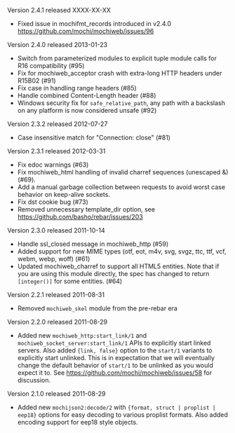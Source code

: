 Version 2.4.1 released XXXX-XX-XX

* Fixed issue in mochifmt_records introduced in v2.4.0
  https://github.com/mochi/mochiweb/issues/96

Version 2.4.0 released 2013-01-23

* Switch from parameterized modules to explicit tuple module calls for
  R16 compatibility (#95)
* Fix for mochiweb_acceptor crash with extra-long HTTP headers under
  R15B02 (#91)
* Fix case in handling range headers (#85)
* Handle combined Content-Length header (#88)
* Windows security fix for `safe_relative_path`, any path with a
  backslash on any platform is now considered unsafe (#92)

Version 2.3.2 released 2012-07-27

* Case insensitive match for "Connection: close" (#81)

Version 2.3.1 released 2012-03-31

* Fix edoc warnings (#63)
* Fix mochiweb_html handling of invalid charref sequences (unescaped &) (#69).
* Add a manual garbage collection between requests to avoid worst case behavior
  on keep-alive sockets.
* Fix dst cookie bug (#73)
* Removed unnecessary template_dir option, see
  https://github.com/basho/rebar/issues/203

Version 2.3.0 released 2011-10-14

* Handle ssl_closed message in mochiweb_http (#59)
* Added support for new MIME types (otf, eot, m4v, svg, svgz, ttc, ttf,
  vcf, webm, webp, woff) (#61)
* Updated mochiweb_charref to support all HTML5 entities. Note that
  if you are using this module directly, the spec has changed to return
  `[integer()]` for some entities. (#64)

Version 2.2.1 released 2011-08-31

* Removed `mochiweb_skel` module from the pre-rebar era

Version 2.2.0 released 2011-08-29

* Added new `mochiweb_http:start_link/1` and
  `mochiweb_socket_server:start_link/1` APIs to explicitly start linked
  servers. Also added `{link, false}` option to the `start/1` variants
  to explicitly start unlinked. This is in expectation that we will
  eventually change the default behavior of `start/1` to be unlinked as you
  would expect it to. See https://github.com/mochi/mochiweb/issues/58 for
  discussion.

Version 2.1.0 released 2011-08-29

* Added new `mochijson2:decode/2` with `{format, struct | proplist | eep18}`
  options for easy decoding to various proplist formats. Also added encoding
  support for eep18 style objects.
